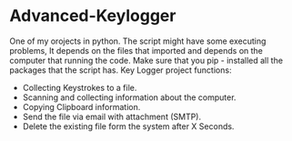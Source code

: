 # Advanced-Keylogger
One of my orojects in python.
The script might have some executing problems, It depends on the files that imported and depends on the computer that running the code.
Make sure that you pip - installed all the packages that the script has.
Key Logger project functions:
* Collecting Keystrokes to a file.
* Scanning and collecting information about the computer.
* Copying Clipboard information.
* Send the file via email with attachment (SMTP).
* Delete the existing file form the system after X Seconds.
